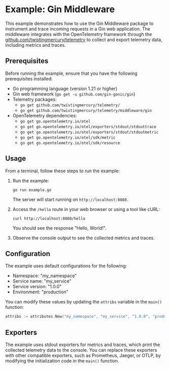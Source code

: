 # Example: Gin Middleware

This example demonstrates how to use the Gin Middleware package to instrument and trace incoming requests in a Gin web application. The middleware integrates with the OpenTelemetry framework through the [github.com/twistingmercury/telemetry](https://github.com/twistingmercury/telemetry/blob/main/readme.md) to collect and export telemetry data, including metrics and traces.

## Prerequisites

Before running the example, ensure that you have the following prerequisites installed:

- Go programming language (version 1.21 or higher)
- Gin web framework (`go get -u github.com/gin-gonic/gin`)
- Telemetry packages:
    - `go get github.com/twistingmercury/telemetry/`
    - `go get github.com/twistingmercury/telemetry/middleware/gin`
- OpenTelemetry dependencies:
    - `go get go.opentelemetry.io/otel`
    - `go get go.opentelemetry.io/otel/exporters/stdout/stdouttrace`
    - `go get go.opentelemetry.io/otel/exporters/stdout/stdoutmetric`
    - `go get go.opentelemetry.io/otel/sdk/metric`
    - `go get go.opentelemetry.io/otel/sdk/resource`

## Usage

From a terminal, follow these steps to run the example:

1. Run the example:

   ```
   go run example.go
   ```

   The server will start running on `http://localhost:8080`.

2. Access the `/hello` route in your web browser or using a tool like cURL:

   ```
   curl http://localhost:8080/hello
   ```

   You should see the response "Hello, World!".

3. Observe the console output to see the collected metrics and traces.

## Configuration

The example uses default configurations for the following:

- Namespace: "my_namespace"
- Service name: "my_service"
- Service version: "1.0.0"
- Environment: "production"

You can modify these values by updating the `attribs` variable in the `main()` function:

```go
attribs := attributes.New("my_namespace", "my_service", "1.0.0", "production")
```

## Exporters

The example uses stdout exporters for metrics and traces, which print the collected telemetry data to the console. You can replace these exporters with other compatible exporters, such as Prometheus, Jaeger, or OTLP, by modifying the initialization code in the `main()` function.

